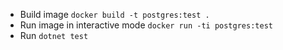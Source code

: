 
- Build image `docker build -t postgres:test .`
- Run image in interactive mode `docker run -ti postgres:test`
- Run `dotnet test`
